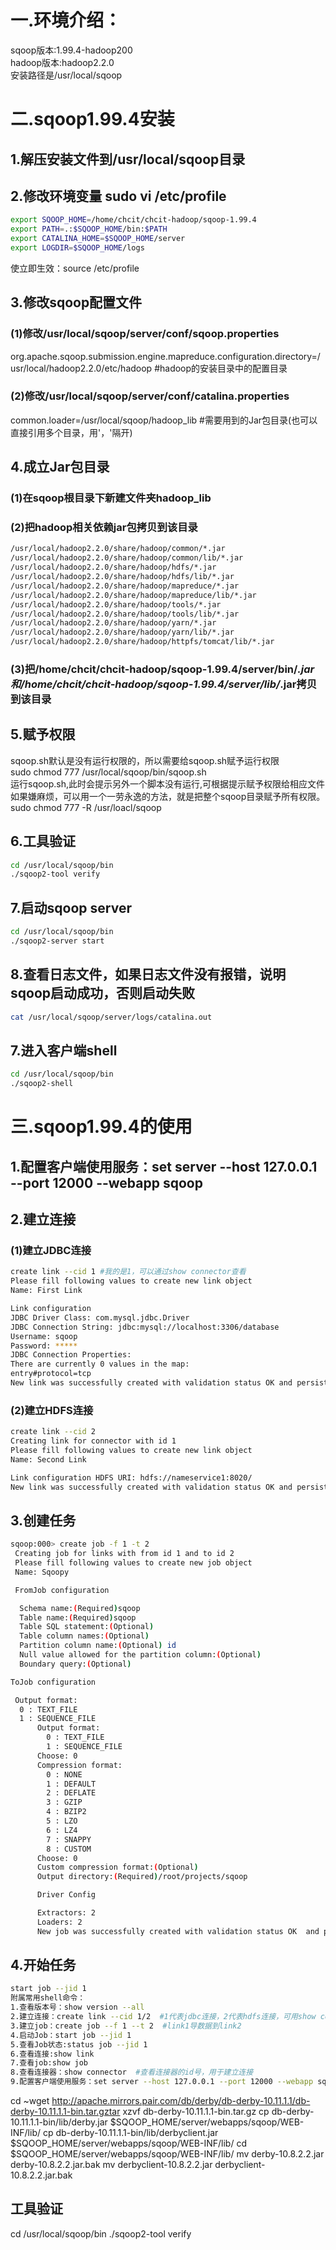 # 一.环境介绍：

sqoop版本:1.99.4-hadoop200<br>
hadoop版本:hadoop2.2.0<br>
安装路径是/usr/local/sqoop

# 二.sqoop1.99.4安装

## 1.解压安装文件到/usr/local/sqoop目录

## 2.修改环境变量 sudo vi /etc/profile

```bash
export SQOOP_HOME=/home/chcit/chcit-hadoop/sqoop-1.99.4
export PATH=.:$SQOOP_HOME/bin:$PATH
export CATALINA_HOME=$SQOOP_HOME/server
export LOGDIR=$SQOOP_HOME/logs
```

使立即生效：source /etc/profile

## 3.修改sqoop配置文件

### (1)修改/usr/local/sqoop/server/conf/sqoop.properties

org.apache.sqoop.submission.engine.mapreduce.configuration.directory=/usr/local/hadoop2.2.0/etc/hadoop #hadoop的安装目录中的配置目录

### (2)修改/usr/local/sqoop/server/conf/catalina.properties

common.loader=/usr/local/sqoop/hadoop_lib #需要用到的Jar包目录(也可以直接引用多个目录，用'，'隔开)

## 4.成立Jar包目录

### (1)在sqoop根目录下新建文件夹hadoop_lib

### (2)把hadoop相关依赖jar包拷贝到该目录

```bash
/usr/local/hadoop2.2.0/share/hadoop/common/*.jar
/usr/local/hadoop2.2.0/share/hadoop/common/lib/*.jar
/usr/local/hadoop2.2.0/share/hadoop/hdfs/*.jar
/usr/local/hadoop2.2.0/share/hadoop/hdfs/lib/*.jar
/usr/local/hadoop2.2.0/share/hadoop/mapreduce/*.jar
/usr/local/hadoop2.2.0/share/hadoop/mapreduce/lib/*.jar
/usr/local/hadoop2.2.0/share/hadoop/tools/*.jar
/usr/local/hadoop2.2.0/share/hadoop/tools/lib/*.jar
/usr/local/hadoop2.2.0/share/hadoop/yarn/*.jar
/usr/local/hadoop2.2.0/share/hadoop/yarn/lib/*.jar
/usr/local/hadoop2.2.0/share/hadoop/httpfs/tomcat/lib/*.jar
```

### (3)把/home/chcit/chcit-hadoop/sqoop-1.99.4/server/bin/_.jar和/home/chcit/chcit-hadoop/sqoop-1.99.4/server/lib/_.jar拷贝到该目录

## 5.赋予权限

sqoop.sh默认是没有运行权限的，所以需要给sqoop.sh赋予运行权限<br>
sudo chmod 777 /usr/local/sqoop/bin/sqoop.sh<br>
运行sqoop.sh,此时会提示另外一个脚本没有运行,可根据提示赋予权限给相应文件<br>
如果嫌麻烦，可以用一个一劳永逸的方法，就是把整个sqoop目录赋予所有权限。<br>
sudo chmod 777 -R /usr/loacl/sqoop

## 6.工具验证

```bash
cd /usr/local/sqoop/bin  
./sqoop2-tool verify
```

## 7.启动sqoop server

```bash
cd /usr/local/sqoop/bin  
./sqoop2-server start
```

## 8.查看日志文件，如果日志文件没有报错，说明sqoop启动成功，否则启动失败

```bash
cat /usr/local/sqoop/server/logs/catalina.out
```

## 7.进入客户端shell

```bash
cd /usr/local/sqoop/bin
./sqoop2-shell
```

# 三.sqoop1.99.4的使用

## 1.配置客户端使用服务：set server --host 127.0.0.1 --port 12000 --webapp sqoop

## 2.建立连接

### (1)建立JDBC连接

```bash
create link --cid 1 #我的是1，可以通过show connector查看
Please fill following values to create new link object
Name: First Link

Link configuration
JDBC Driver Class: com.mysql.jdbc.Driver
JDBC Connection String: jdbc:mysql://localhost:3306/database
Username: sqoop
Password: *****
JDBC Connection Properties:
There are currently 0 values in the map:
entry#protocol=tcp
New link was successfully created with validation status OK and persistent id 1
```

### (2)建立HDFS连接

```bash
create link --cid 2
Creating link for connector with id 1
Please fill following values to create new link object
Name: Second Link

Link configuration HDFS URI: hdfs://nameservice1:8020/
New link was successfully created with validation status OK and persistent id 2
```

## 3.创建任务

```bash
sqoop:000> create job -f 1 -t 2
 Creating job for links with from id 1 and to id 2
 Please fill following values to create new job object
 Name: Sqoopy

 FromJob configuration

  Schema name:(Required)sqoop
  Table name:(Required)sqoop
  Table SQL statement:(Optional)
  Table column names:(Optional)
  Partition column name:(Optional) id
  Null value allowed for the partition column:(Optional)
  Boundary query:(Optional)

ToJob configuration

 Output format:
  0 : TEXT_FILE
  1 : SEQUENCE_FILE
      Output format:
        0 : TEXT_FILE
        1 : SEQUENCE_FILE
      Choose: 0
      Compression format:
        0 : NONE
        1 : DEFAULT
        2 : DEFLATE
        3 : GZIP
        4 : BZIP2
        5 : LZO
        6 : LZ4
        7 : SNAPPY
        8 : CUSTOM
      Choose: 0
      Custom compression format:(Optional)
      Output directory:(Required)/root/projects/sqoop

      Driver Config

      Extractors: 2
      Loaders: 2
      New job was successfully created with validation status OK  and persistent id 1
```

## 4.开始任务

```bash
start job --jid 1
附属常用shell命令：
1.查看版本号：show version --all
2.建立连接：create link --cid 1/2  #1代表jdbc连接，2代表hdfs连接，可用show connector查看  
3.建立job：create job --f 1 --t 2  #link1导数据到link2
4.启动Job：start job --jid 1
5.查看Job状态:status job --jid 1
6.查看连接:show link
7.查看job:show job
8.查看连接器：show connector  #查看连接器的id号，用于建立连接
9.配置客户端使用服务：set server --host 127.0.0.1 --port 12000 --webapp sqoop
```

cd ~wget <http://apache.mirrors.pair.com/db/derby/db-derby-10.11.1.1/db-derby-10.11.1.1-bin.tar.gztar> xzvf db-derby-10.11.1.1-bin.tar.gz cp db-derby-10.11.1.1-bin/lib/derby.jar $SQOOP_HOME/server/webapps/sqoop/WEB-INF/lib/ cp db-derby-10.11.1.1-bin/lib/derbyclient.jar $SQOOP_HOME/server/webapps/sqoop/WEB-INF/lib/ cd $SQOOP_HOME/server/webapps/sqoop/WEB-INF/lib/ mv derby-10.8.2.2.jar derby-10.8.2.2.jar.bak mv derbyclient-10.8.2.2.jar derbyclient-10.8.2.2.jar.bak

## 工具验证

cd /usr/local/sqoop/bin ./sqoop2-tool verify
